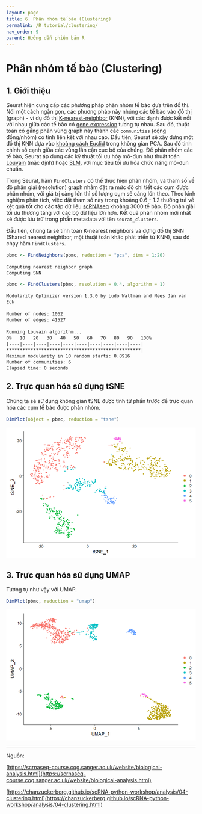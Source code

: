 ```yaml
---
layout: page
title: 6. Phân nhóm tế bào (Clustering)
permalink: /R_tutorial/clustering/
nav_order: 9
parent: Hướng dẫn phiên bản R
---
```


# Phân nhóm tế bào (Clustering)

## 1. Giới thiệu

Seurat hiện cung cấp các phương pháp phân nhóm tế bào dựa trên đồ thị. Nói một cách ngắn gọn, các phương pháp này nhúng các tế bào vào đồ thị (graph) - ví dụ đồ thị [K-nearest-neighbor](https://machinelearningcoban.com/2017/01/08/knn/) (KNN), với các dạnh được kết nối với nhau giữa các tế bào có <a target="_blank" href="https://rnaseqcoban.github.io/R/def//#gene-expressionbiểu-hiện-gene" data-tooltip="{{site.data.dict.Gene_expression}}"  data-tooltip-location="top">gene expression</a> tương tự nhau. Sau đó, thuật toán cố gắng phân vùng graph này thành các `communities` (cộng đồng/nhóm) có tính liên kết với nhau cao. Đầu tiên, Seurat sẽ xây dựng một đồ thị KNN dựa vào [khoảng cách Euclid](https://vi.wikipedia.org/wiki/Kho%E1%BA%A3ng_c%C3%A1ch_Euclid) trong không gian PCA. Sau đó tinh chỉnh số cạnh giữa các vùng lân cận cục bộ của chúng. Để phân nhóm các tế bào, Seurat áp dụng các kỹ thuật tối ưu hóa mô-đun như thuật toán [Louvain](https://python-louvain.readthedocs.io/en/latest/) (mặc định) hoặc [SLM](http://www.ludowaltman.nl/slm/), với mục tiêu tối ưu hóa chức năng mô-đun chuẩn.

Trong Seurat, hàm `FindClusters` có thể thực hiện phân nhóm, và tham số về độ phân giải (resolution) graph nhằm đặt ra mức độ chi tiết các cụm được phân nhóm, với giá trị càng lớn thì số lượng cụm sẽ càng lớn theo. Theo kinh nghiệm phân tích, việc đặt tham số này trong khoảng 0.6 - 1.2 thường trả về kết quả tốt cho các tập dữ liệu <a target="_blank" href="https://rnaseqcoban.github.io/R/def//#scrna-seq" data-tooltip="{{site.data.dict.ScRNA_seq}}"  data-tooltip-location="top">scRNAseq</a> khoảng 3000 tế bào. Độ phân giải tối ưu thường tăng với các bộ dữ liệu lớn hơn. Kết quả phân nhóm mới nhất sẽ được lưu trữ trong phần metadata với tên `seurat_clusters`.

Đầu tiên, chúng ta sẽ tính toán K-nearest neighbors và dựng đồ thị SNN (Shared nearest neightbor, một thuật toán khác phát triển từ KNN), sau đó chạy hàm `FindClusters`.

```R
pbmc <- FindNeighbors(pbmc, reduction = "pca", dims = 1:20)
```

```console
Computing nearest neighbor graph
Computing SNN
```

```R
pbmc <- FindClusters(pbmc, resolution = 0.4, algorithm = 1)
```
```console
Modularity Optimizer version 1.3.0 by Ludo Waltman and Nees Jan van Eck

Number of nodes: 1062
Number of edges: 41527

Running Louvain algorithm...
0%   10   20   30   40   50   60   70   80   90   100%
[----|----|----|----|----|----|----|----|----|----|
**************************************************|
Maximum modularity in 10 random starts: 0.8916
Number of communities: 6
Elapsed time: 0 seconds
```

## 2. Trực quan hóa sử dụng tSNE

Chúng ta sẽ sử dụng không gian tSNE được tính từ phần trước để trực quan hóa các cụm tế bào được phân nhóm.

```R
DimPlot(object = pbmc, reduction = "tsne")
```
![](../assets/images/Part6/plot_6_1.png)
## 3. Trực quan hóa sử dụng UMAP

Tương tự như vậy với UMAP.

```R
DimPlot(pbmc, reduction = "umap")
```
![](../assets/images/Part6/plot_6_2.png)

--------------------------------------------------------

Nguồn:

[https://scrnaseq-course.cog.sanger.ac.uk/website/biological-analysis.html](https://scrnaseq-course.cog.sanger.ac.uk/website/biological-analysis.html)

[https://chanzuckerberg.github.io/scRNA-python-workshop/analysis/04-clustering.html](https://chanzuckerberg.github.io/scRNA-python-workshop/analysis/04-clustering.html)
